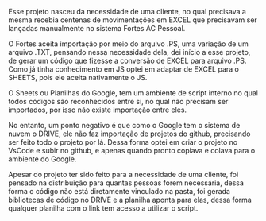 Esse projeto nasceu da necessidade de uma cliente, no qual precisava a mesma recebia centenas de movimentações em EXCEL que precisavam ser lançadas manualmente no sistema Fortes AC Pessoal.

O Fortes aceita importação por meio do arquivo .PS, uma variação de um arquivo .TXT, pensando nessa necessidade dela, dei início a esse projeto, de gerar um código que fizesse a conversão de EXCEL para arquivo .PS. Como já tinha conhecimento em JS optei em adaptar de EXCEL para o SHEETS, pois ele aceita nativamente o JS.

O Sheets ou Planilhas do Google, tem um ambiente de script interno no qual todos códigos são reconhecidos entre si, no qual não precisam ser importados, por isso não existe importação entre eles.


No entanto, um ponto negativo é que como o Google tem o sistema de nuvem o DRIVE, ele não faz importação de projetos do github, precisando ser feito todo o projeto por lá. Dessa forma optei em criar o projeto no VsCode e subir no github, e apenas quando pronto copiava e colava para o ambiente do Google.

Apesar do projeto ter sido feito para a necessidade de uma cliente, foi pensado na distribuição para quantas pessoas forem necessária, dessa forma o código não está diretamente vinculado na pasta, foi gerada bibliotecas de código no DRIVE e a planilha aponta para elas, dessa forma qualquer planilha com o link tem acesso a utilizar o script.
